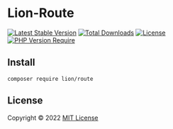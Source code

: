 # Lion-Route

[![Latest Stable Version](http://poser.pugx.org/lion/route/v)](https://packagist.org/packages/lion/route) [![Total Downloads](http://poser.pugx.org/lion/route/downloads)](https://packagist.org/packages/lion/route) [![License](http://poser.pugx.org/lion/route/license)](https://packagist.org/packages/lion/route) [![PHP Version Require](http://poser.pugx.org/lion/route/require/php)](https://packagist.org/packages/lion/route)

## Install

```
composer require lion/route
```

## License

Copyright © 2022 [MIT License](https://github.com/Sleon4/Lion-Security/blob/main/LICENSE)
